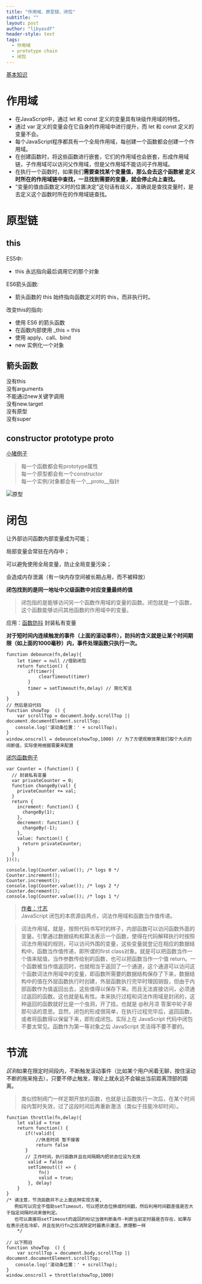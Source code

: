 ```yaml
---
title: "作用域、原型链、闭包"
subtitle: ""
layout: post
author: "libyasdf"
header-style: text
tags:
  - 作用域
  - prototype chain
  - 闭包
---
```

[基本知识](https://juejin.im/post/6844904160719011848#heading-10)  

# 作用域

* 在JavaScript中，通过 let 和 const 定义的变量具有块级作用域的特性。  
* 通过 var 定义的变量会在它自身的作用域中进行提升，而 let 和 const 定义的变量不会。
* 每个JavaScript程序都具有一个全局作用域，每创建一个函数都会创建一个作用域。  
* 在创建函数时，将这些函数进行嵌套，它们的作用域也会嵌套，形成作用域链，子作用域可以访问父作用域，但是父作用域不能访问子作用域。  
* 在执行一个函数时，如果我们**需要查找某个变量值，那么会去这个函数被 定义 时所在的作用域链中查找，一旦找到需要的变量，就会停止向上查找。** 
* “变量的值由函数定义时的位置决定”这句话有歧义，准确说是查找变量时，是去定义这个函数时所在的作用域链查找。  

# 原型链
## this
ES5中:   
* this 永远指向最后调用它的那个对象  

ES6箭头函数:  
* 箭头函数的 this 始终指向函数定义时的 this，而非执行时。

改变this的指向:  

* 使用 ES6 的箭头函数  
* 在函数内部使用 _this = this  
* 使用 apply、call、bind  
* new 实例化一个对象  

## 箭头函数
没有this  
没有arguments  
不能通过new关键字调用  
没有new.target  
没有原型  
没有super  

## constructor prototype __proto__
[小猪例子](https://juejin.im/post/6844903604575272974)  

>每一个函数都会有prototype属性  
>每一个原型都会有一个constructor  
>每一个实例/对象都会有一个__proto__指针  

![原型](/img/html/prototype.png)  

# 闭包
让外部访问函数内部变量成为可能；

局部变量会常驻在内存中；

可以避免使用全局变量，防止全局变量污染；

会造成内存泄漏（有一块内存空间被长期占用，而不被释放）

**闭包找到的是同一地址中父级函数中对应变量最终的值**
>闭包指的是能够访问另一个函数作用域的变量的函数。闭包就是一个函数，这个函数能够访问其他函数的作用域中的变量。

应用：[函数防抖](https://segmentfault.com/a/1190000018428170) 封装私有变量

**对于短时间内连续触发的事件（上面的滚动事件），防抖的含义就是让某个时间期限（如上面的1000毫秒）内，事件处理函数只执行一次。**
```
function debounce(fn,delay){
    let timer = null //借助闭包
    return function() {
        if(timer){
            clearTimeout(timer) 
        }
        timer = setTimeout(fn,delay) // 简化写法
    }
}
// 然后是旧代码
function showTop  () {
    var scrollTop = document.body.scrollTop || document.documentElement.scrollTop;
　　console.log('滚动条位置：' + scrollTop);
}
window.onscroll = debounce(showTop,1000) // 为了方便观察效果我们取个大点的间断值，实际使用根据需要来配置
```

[闭包函数例子](https://blog.csdn.net/weixin_43586120/article/details/89456183)  

```
var Counter = (function() {
  // 封装私有变量
  var privateCounter = 0;
  function changeBy(val) {
    privateCounter += val;
  }
  return {
    increment: function() {
      changeBy(1);
    },
    decrement: function() {
      changeBy(-1);
    },
    value: function() {
      return privateCounter;
    }
  }   
})();

console.log(Counter.value()); /* logs 0 */
Counter.increment();
Counter.increment();
console.log(Counter.value()); /* logs 2 */
Counter.decrement();
console.log(Counter.value()); /* logs 1 */
```
>[作者：寸志](https://www.zhihu.com/question/34210214/answer/93590294)  
JavaScript 闭包的本质源自两点，词法作用域和函数当作值传递。

>词法作用域，就是，按照代码书写时的样子，内部函数可以访问函数外面的变量。引擎通过数据结构和算法表示一个函数，使得在代码解释执行时按照词法作用域的规则，可以访问外围的变量，这些变量就登记在相应的数据结构中。函数当作值传递，即所谓的first class对象。就是可以把函数当作一个值来赋值，当作参数传给别的函数，也可以把函数当作一个值 return。一个函数被当作值返回时，也就相当于返回了一个通道，这个通道可以访问这个函数词法作用域中的变量，即函数所需要的数据结构保存了下来，数据结构中的值在外层函数执行时创建，外层函数执行完毕时理因销毁，但由于内部函数作为值返回出去，这些值得以保存下来。而且无法直接访问，必须通过返回的函数。这也就是私有性。本来执行过程和词法作用域是封闭的，这种返回的函数就好比是一个虫洞，开了挂。也就是 @秋月凉 答案中轮子哥那句话的意思。显然，闭包的形成很简单，在执行过程完毕后，返回函数，或者将函数得以保留下来，即形成闭包。实际上在 JavaScript 代码中闭包不要太常见。函数作为第一等对象之后 JavaScript 灵活得不要不要的。

# 节流

*区别*如果在限定时间段内，不断触发滚动事件（比如某个用户闲着无聊，按住滚动不断的拖来拖去），只要不停止触发，理论上就永远不会输出当前距离顶部的距离。

>类似控制阀门一样定期开放的函数，也就是让函数执行一次后，在某个时间段内暂时失效，过了这段时间后再重新激活（类似于技能冷却时间）。

```
function throttle(fn,delay){
    let valid = true
    return function() {
       if(!valid){
           //休息时间 暂不接客
           return false 
       }
       // 工作时间，执行函数并且在间隔期内把状态位设为无效
        valid = false
        setTimeout(() => {
            fn()
            valid = true;
        }, delay)
    }
}
/* 请注意，节流函数并不止上面这种实现方案,
   例如可以完全不借助setTimeout，可以把状态位换成时间戳，然后利用时间戳差值是否大于指定间隔时间来做判定。
   也可以直接将setTimeout的返回的标记当做判断条件-判断当前定时器是否存在，如果存在表示还在冷却，并且在执行fn之后消除定时器表示激活，原理都一样
    */

// 以下照旧
function showTop  () {
    var scrollTop = document.body.scrollTop || document.documentElement.scrollTop;
　　console.log('滚动条位置：' + scrollTop);
}
window.onscroll = throttle(showTop,1000) 
```